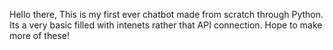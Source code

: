 Hello there, 
This is my first ever chatbot made from scratch through Python. Its a very basic filled with intenets
rather that API connection.
Hope to make more of these!
